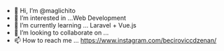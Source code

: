 - 👋 Hi, I’m @maglichito
- 👀 I’m interested in ...Web Development
- 🌱 I’m currently learning ... Laravel + Vue.js
- 💞️ I’m looking to collaborate on ...
- 📫 How to reach me ... https://www.instagram.com/beciroviccdzenan/

<!---
maglichito/maglichito is a ✨ special ✨ repository because its `README.md` (this file) appears on your GitHub profile.
You can click the Preview link to take a look at your changes.
--->
